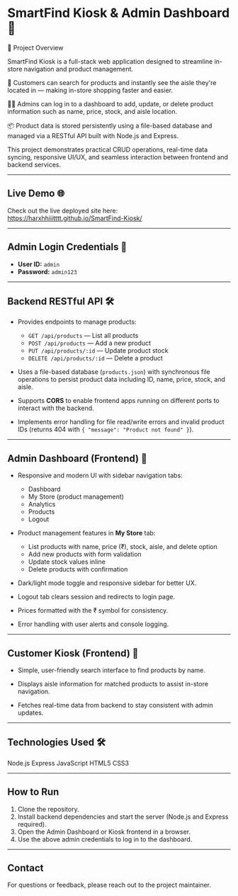 # SmartFind Kiosk & Admin Dashboard 🚀

📌 Project Overview

SmartFind Kiosk is a full-stack web application designed to streamline in-store navigation and product management.

🛒 Customers can search for products and instantly see the aisle they're located in — making in-store shopping faster and easier.

🧑‍💼 Admins can log in to a dashboard to add, update, or delete product information such as name, price, stock, and aisle location.

📦 Product data is stored persistently using a file-based database and managed via a RESTful API built with Node.js and Express.

This project demonstrates practical CRUD operations, real-time data syncing, responsive UI/UX, and seamless interaction between frontend and backend services.

---

## Live Demo 🌐

Check out the live deployed site here:  
https://harxhhiiitttt.github.io/SmartFind-Kiosk/

---

## Admin Login Credentials 🔐

- **User ID:** `admin`  
- **Password:** `admin123`
---

## Backend RESTful API 🛠️

- Provides endpoints to manage products:  
  - `GET /api/products` — List all products  
  - `POST /api/products` — Add a new product  
  - `PUT /api/products/:id` — Update product stock  
  - `DELETE /api/products/:id` — Delete a product  

- Uses a file-based database (`products.json`) with synchronous file operations to persist product data including ID, name, price, stock, and aisle.

- Supports **CORS** to enable frontend apps running on different ports to interact with the backend.

- Implements error handling for file read/write errors and invalid product IDs (returns 404 with `{ "message": "Product not found" }`).

---

## Admin Dashboard (Frontend) 🎨

- Responsive and modern UI with sidebar navigation tabs:  
  - Dashboard  
  - My Store (product management)  
  - Analytics  
  - Products  
  - Logout  

- Product management features in **My Store** tab:  
  - List products with name, price (₹), stock, aisle, and delete option  
  - Add new products with form validation  
  - Update stock values inline  
  - Delete products with confirmation  

- Dark/light mode toggle and responsive sidebar for better UX.

- Logout tab clears session and redirects to login page.

- Prices formatted with the ₹ symbol for consistency.

- Error handling with user alerts and console logging.

---

## Customer Kiosk (Frontend) 🛒

- Simple, user-friendly search interface to find products by name.

- Displays aisle information for matched products to assist in-store navigation.

- Fetches real-time data from backend to stay consistent with admin updates.

---

## Technologies Used 🛠️

Node.js
Express
JavaScript
HTML5
CSS3

---

## How to Run

1. Clone the repository.  
2. Install backend dependencies and start the server (Node.js and Express required).  
3. Open the Admin Dashboard or Kiosk frontend in a browser.  
4. Use the above admin credentials to log in to the dashboard.  

---

## Contact

For questions or feedback, please reach out to the project maintainer.
